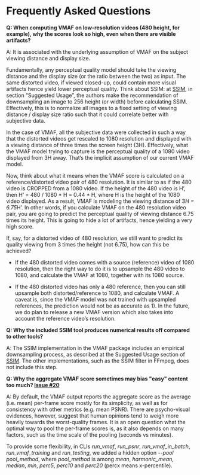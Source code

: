 # Frequently Asked Questions

**Q: When computing VMAF on low-resolution videos (480 height, for example), why the scores look so high, even when there are visible artifacts?**

A: It is associated with the underlying assumption of VMAF on the subject viewing distance and display size.

Fundamentally, any perceptual quality model should take the viewing distance and the display size (or the ratio between the two) as input. The same distorted video, if viewed closed-up, could contain more visual artifacts hence yield lower perceptual quality. Think about SSIM: at [SSIM](https://ece.uwaterloo.ca/~z70wang/research/ssim/), in section “Suggested Usage”, the authors make the recommendation of downsampling an image to 256 height (or width) before calculating SSIM. Effectively, this is to normalize all images to a fixed setting of viewing distance / display size ratio such that it could correlate better with subjective data.

In the case of VMAF, all the subjective data were collected in such a way that the distorted videos get rescaled to 1080 resolution and displayed with a viewing distance of three times the screen height (3H). Effectively, what the VMAF model trying to capture is the perceptual quality of a 1080 video displayed from 3H away. That’s the implicit assumption of our current VMAF model.

Now, think about what it means when the VMAF score is calculated on a reference/distorted video pair of 480 resolution. It is similar to as if the 480 video is CROPPED from a 1080 video. If the height of the 480 video is H’, then H’ = 480 / 1080 * H = 0.44 * H, where H is the height of the 1080 video displayed. As a result, VMAF is modeling the viewing distance of 3*H = 6.75*H’. In other words, if you calculate VMAF on the 480 resolution video pair, you are going to predict the perceptual quality of viewing distance 6.75 times its height. This is going to hide a lot of artifacts, hence yielding a very high score.

If, say, for a distorted video of 480 resolution, we still want to predict its quality viewing from 3 times the height (not 6.75), how can this be achieved? 

- If the 480 distorted video comes with a source (reference) video of 1080 resolution, then the right way to do it is to upsample the 480 video to 1080, and calculate the VMAF at 1080, together with its 1080 source.

- If the 480 distorted video has only a 480 reference, then you can still upsample both distorted/reference to 1080, and calculate VMAF. A caveat is, since the VMAF model was not trained with upsampled references, the prediction would not be as accurate as 1). In the future, we do plan to release a new VMAF version which also takes into account the reference video’s resolution.

**Q: Why the included SSIM tool produces numerical results off compared to other tools?**

A: The SSIM implementation in the VMAF package includes an empirical downsampling process, as described at the Suggested Usage section of [SSIM](https://ece.uwaterloo.ca/~z70wang/research/ssim/). The other implementations, such as the SSIM filter in FFmpeg, does not include this step.

**Q: Why the aggregate VMAF score sometimes may bias "easy" content too much? [Issue #20](https://github.com/Netflix/vmaf/issues/20)**

A: By default, the VMAF output reports the aggregate score as the average (i.e. mean) per-frame score mostly for its simplicity, as well as for consistency with other metrics (e.g. mean PSNR). There are psycho-visual evidences, however, suggest that human opinions tend to weigh more heavily towards the worst-quality frames. It is an open question what the optimal way to pool the per-frame scores is, as it also depends on many factors, such as the time scale of the pooling (seconds vs minutes).

To provide some flexibility, in CLIs *run_vmaf*, *run_psnr*, *run_vmaf_in_batch*, *run_vmaf_training* and *run_testing*, we added a hidden option *--pool pool_method*, where *pool_method* is among *mean*, *harmonic_mean*, *median*, *min*, *perc5*, *perc10* and *perc20* (percx means x-percentile).
